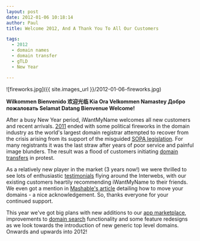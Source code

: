 ```yaml
---
layout: post
date: 2012-01-06 10:18:14
author: Paul
title: Welcome 2012, And A Thank You To All Our Customers

tags:
  - 2012
  - domain names
  - domain transfer
  - gTLD
  - New Year

---
```


![fireworks.jpg]({{ site.images_url }}/2012-01-06-fireworks.jpg)

**Wilkommen Bienvenido 欢迎光临  Kia Ora Velkommen Namastey Добро пожаловать Selamat Datang Bienvenue Welcome!**

After a busy New Year period, iWantMyName welcomes all new customers and recent arrivals. [2011](https://iwantmyname.com/blog/2011/12/the-domain-name-year-2011-highlights.html) ended with some political fireworks in the domain industry as the world's largest domain registrar attempted to recover from the crisis arising from its support of the misguided [SOPA legislation](https://iwantmyname.com/blog/2011/12/make-a-move-for-good.html). For many registrants it was the last straw after years of poor service and painful image blunders. The result was a flood of customers initiating [domain transfers](https://iwantmyname.com/transferservice) in protest. 

As a relatively new player in the market (3 years now!) we were thrilled to see lots of enthusiastic [testimonials](https://iwantmyname.com/about) flying around the Interwebs, with our existing customers heartily recommending iWantMyName to their friends. We even got a mention in [Mashable's article](http://mashable.com/2011/12/29/how-to-move-your-domain-name-account/) detailing how to move your domains - a nice acknowledgement. So, thanks everyone for your continued support. 

This year we've got big plans with new additions to our [app marketplace](https://iwantmyname.com/services), improvements to [domain search](https://iwantmyname.com/blog/2011/12/new-faster-domain-search.html) functionality and some feature redesigns as we look towards the introduction of new generic top level domains. Onwards and upwards into 2012!
